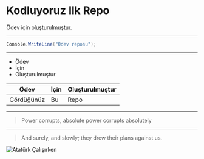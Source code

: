 # Kodluyoruz Ilk Repo

Ödev için oluşturulmuştur.

---

```c#
Console.WriteLine("Ödev reposu");
````
---

- Ödev
- İçin
- Oluşturulmuştur

 



|Ödev|İçin|Oluşturulmuştur|
|---|---|---|
|Gördüğünüz|Bu|Repo|

---

>Power corrupts, absolute power corrupts absolutely
---
>And surely, and slowly; they drew their plans against us.

![Atatürk Çalışırken](https://lh3.googleusercontent.com/proxy/q_-yyL0Sd9ZneEE1W-EnP7aID_eMK30L1-L_3rS-oYtFTQZWSllEmZQipjfzAfwWLMbjSPejLn0Ap5TgWPUh8GeNkwtKXr35ft_bY5OxQAJ-ZM1UO3Kr35zOkf9ZFcvPD-O0lOOu6eoJ0J4xIWtXhTX1iem20IObGxcl)